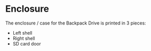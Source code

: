 # Enclosure

The enclosure / case for the Backpack Drive is printed in 3 pieces:
 * Left shell
 * Right shell
 * SD card door
